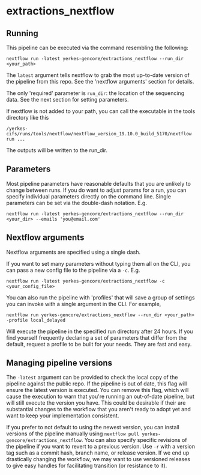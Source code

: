 # extractions_nextflow

## Running 

This pipeline can be executed via the command resembling the following:

`nextflow run -latest yerkes-gencore/extractions_nextflow --run_dir <your_path>`

The `latest` argument tells nextflow to grab the most up-to-date version of the pipeline from this repo.
See the 'nextflow arguments' section for details.

The only 'required' parameter is `run_dir`: the location of the sequencing data.
See the next section for setting parameters.

If nextflow is not added to your path, you can call the executable in the tools directory like this

`/yerkes-cifs/runs/tools/nextflow/nextflow_version_19.10.0_build_5170/nextflow run ...`

The outputs will be written to the run_dir. 

## Parameters

Most pipeline parameters have reasonable defaults that you are unlikely to change between runs. 
If you do want to adjust params for a run, you can specify individual parameters 
directly on the command line. Single parameters can be set via the double-dash notation. E.g.

`nextflow run -latest yerkes-gencore/extractions_nextflow --run_dir <your_dir> --emails 'you@email.com'`

## Nextflow arguments

Nextflow arguments are specified using a single dash.

If you want to set many parameters without typing them all on the CLI,
you can pass a new config file to the pipeline via a `-c`. E.g.

`nextflow run -latest yerkes-gencore/extractions_nextflow -c <your_config_file>`

You can also run the pipeline with 'profiles' that will save a group of settings you 
can invoke with a single argument in the CLI. For example,

`nextflow run yerkes-gencore/extractions_nextflow --run_dir <your_path> -profile local_delayed`

Will execute the pipeline in the specified run directory after 24 hours. 
If you find yourself frequently declaring a set of parameters that differ from the default,
request a profile to be built for your needs. They are fast and easy. 

## Managing pipeline versions

The `-latest` argument can be provided to check the local copy of the pipeline against
the public repo. If the pipeline is out of date, this flag will ensure the latest
version is executed. You can remove this flag, which will cause the execution
to warn that you're running an out-of-date pipeline, but will still execute 
the version you have. This could be desirable if their are substantial changes
to the workflow that you aren't ready to adopt yet and want to keep your implementation
consistent. 

If you prefer to not default to using the newest version, you can install versions
of the pipeline manually using `nextflow pull yerkes-gencore/extractions_nextflow`.
You can also specify specific revisions of the pipeline if you want to revert to a
previous version. Use `-r` with a version tag such as a commit hash, branch name,
or release version. If we end up drastically changing the workflow, we may want to
use versioned releases to give easy handles for facilitating transition (or resistance
to it). 
